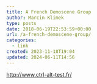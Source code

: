 ```yaml
---
title: A French Demoscene Group
author: Marcin Klimek
type: posts
date: 2018-06-19T22:53:59+00:00
url: /a-french-demoscene-group/
categories:
  - link
created: 2023-11-18T19:04
updated: 2024-06-11T14:56
---
```


http://www.ctrl-alt-test.fr/
